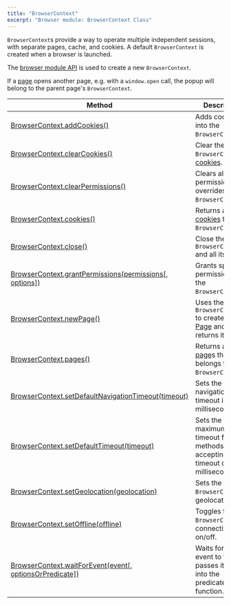 ```yaml
---
title: "BrowserContext"
excerpt: "Browser module: BrowserContext Class"
---
```


`BrowserContext`s provide a way to operate multiple independent sessions, with separate pages, cache, and cookies. A default `BrowserContext` is created when a browser is launched.

The [browser module API](/javascript-api/k6-experimental/browser#browser-module-api) is used to create a new `BrowserContext`.

If a [page](/javascript-api/k6-experimental/browser/page/) opens another page, e.g. with a `window.open` call, the popup will belong to the parent page's `BrowserContext`.


| Method                                                                                                                                                      | Description                                                                                                           |
| ----------------------------------------------------------------------------------------------------------------------------------------------------------- | --------------------------------------------------------------------------------------------------------------------- |
| [BrowserContext.addCookies()](/javascript-api/k6-experimental/browser/browsercontext/addcookies/)                                                           | Adds cookies into the `BrowserContext`.                                                                               |
| [BrowserContext.clearCookies()](/javascript-api/k6-experimental/browser/browsercontext/clearcookies/)                                                       | Clear the `BrowserContext`'s [cookies](/javascript-api/k6-experimental/browser/browsercontext/cookie).                |
| [BrowserContext.clearPermissions()](/javascript-api/k6-experimental/browser/browsercontext/clearpermissions) <BWIPT id="443"/>                              | Clears all permission overrides for the `BrowserContext`.                                                             |
| [BrowserContext.cookies()](/javascript-api/k6-experimental/browser/browsercontext/cookies)                                                                  | Returns a list of [cookies](/javascript-api/k6-experimental/browser/browsercontext/cookie) from the `BrowserContext`. |
| [BrowserContext.close()](/javascript-api/k6-experimental/browser/browsercontext/close)                                                                      | Close the `BrowserContext` and all its [page](/javascript-api/k6-experimental/browser/page/)s.                        |
| [BrowserContext.grantPermissions(permissions[, options])](/javascript-api/k6-experimental/browser/browsercontext/grantpermissions)                          | Grants specified permissions to the `BrowserContext`.                                                                 |
| [BrowserContext.newPage()](/javascript-api/k6-experimental/browser/browsercontext/newpage)                                                                  | Uses the `BrowserContext` to create a new [Page](/javascript-api/k6-experimental/browser/page/) and returns it.       |
| [BrowserContext.pages()](/javascript-api/k6-experimental/browser/browsercontext/pages) <BWIPT id="444"/>                                                    | Returns a list of [page](/javascript-api/k6-experimental/browser/page/)s that belongs to the `BrowserContext`.        |
| [BrowserContext.setDefaultNavigationTimeout(timeout)](/javascript-api/k6-experimental/browser/browsercontext/setdefaultnavigationtimeout) <BWIPT id="445"/> | Sets the default navigation timeout in milliseconds.                                                                  |
| [BrowserContext.setDefaultTimeout(timeout)](/javascript-api/k6-experimental/browser/browsercontext/setdefaulttimeout) <BWIPT id="456"/>                     | Sets the default maximum timeout for all methods accepting a timeout option in milliseconds.                          |
| [BrowserContext.setGeolocation(geolocation)](/javascript-api/k6-experimental/browser/browsercontext/setgeolocation) <BWIPT id="435"/>                       | Sets the `BrowserContext`'s geolocation.                                                                              |
| [BrowserContext.setOffline(offline)](/javascript-api/k6-experimental/browser/browsercontext/setoffline)                                                     | Toggles the `BrowserContext`'s connectivity on/off.                                                                   |
| [BrowserContext.waitForEvent(event[, optionsOrPredicate])](/javascript-api/k6-experimental/browser/browsercontext/waitforevent) <BWIPT id="447"/>           | Waits for the event to fire and passes its value into the predicate function.                                         |
